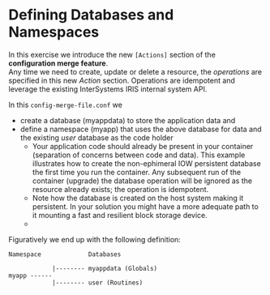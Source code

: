 # Defining Databases and Namespaces

In this exercise we introduce the new `[Actions]` section of the **configuration merge feature**.  
Any time we need to create, update or delete a resource, the *operations* are specified in this new *Action* section.
Operations are idempotent and leverage the existing InterSystems IRIS internal system API.

In this `config-merge-file.conf` we
- create a database (myappdata) to store the application data and
- define a namespace (myapp) that uses the above database for data and the existing *user* database as the code holder
  - Your application code should already be present in your container (separation of concerns between code and data). This example illustrates how to create the non-ephimeral IOW persistent database the first time you run the container. Any subsequent run of the container (upgrade) the database operation will be ignored as the resource already exists; the operation is idempotent.
  - Note how the database is created on the host system making it persistent. In your solution you might have a more adequate path to it mounting a fast and resilient block storage device.
  - 

Figuratively we end up with the following definition:

```
Namespace             Databases  

            |-------- myappdata (Globals)  
myapp ------  
            |-------- user (Routines)  
```



